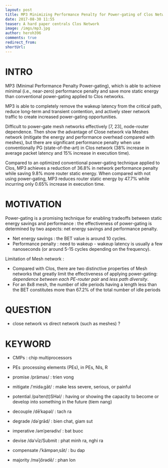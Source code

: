 ```yaml
---
layout: post
title: MP3 Minimizing Performance Penalty for Power-gating of Clos Network-on-Chip
date: 2017-08-30 11:55
teaser: A hard paper centrals Clos Network
image: /imgs/mp3.jpg
author: heroh396
comments: true
redirect_from:
shortUrl: 
---
```


# INTRO

MP3 (Minimal Performance Penalty Power-gating), which is able to achieve minimal (i.e., near-zero) performance penalty and save more static energy than conventional power-gating applied to Clos networks.

MP3 is able to completely remove the wakeup latency from the critical path, reduce long-term and transient contention, and actively steer network traffic to create increased power-gating opportunities.

Difficult to power-gate mesh networks effectively [7, 23], node-router dependence. Then show the advantage of Close network via Meshes network (mitigate the energy and performance overhead compared with meshes), but there are significant performance penalty when use conventionally PG (state-of-the-art) in Clos network (38% increase in average packet latency and 15% increase in execution time).

Compared to an optimized conventional power-gating technique applied to Clos, MP3 achieves a reduction of 36.8% in network performance penalty while saving 9.8% more router static energy. When compared with not using power-gating, MP3 reduces router static energy by 47.7% while incurring only 0.65% increase in execution time.

# MOTIVATION

Power-gating is a promising technique for enabling tradeoffs between static energy savings and performance : the effectiveness of power-gating is determined by two aspects: net energy savings and performance penalty.
- Net energy savings  : the BET value is around 10 cycles.
- Performance penalty : need to wakeup - wakeup latency is usually a few nanoseconds (or around 5-15 cycles depending on the frequency).

Limitation of Mesh network :
- Compared with Clos, there are two distinctive properties of Mesh networks that greatly limit the effectiveness of applying power-gating: _dependence between each PE-router pair_ and _less path diversity_.
- For an 8x8 mesh, the number of idle periods having a length less than the BET constitutes more than 67.2% of the total number of idle periods



# QUESTION

- close network vs direct network (such as meshes) ?


# KEYWORD

- CMPs			: chip multiprocessors
- PEs			:processing elements (PEs), in PEs, NIs, R

- promise	/präməs/		: trien vong
- mitigate 	/ˈmidəˌɡāt/		: make less severe, serious, or painful
- potential /pəˈten(t)SHəl/	: having or showing the capacity to become or develop into something in the future (tiem nang)
- decouple 	/dēˈkəpəl/		: tach ra
- degrade 	/dəˈɡrād/		: bien chat, giam sut
- imperative /əmˈperədiv/	: bat buoc
- devise 	/dəˈvīz/Submit	: phat minh ra, nghi ra
- compensate /ˈkämpənˌsāt/	: bu dap
- majority 	/məˈjôrədē/		: phan lon


